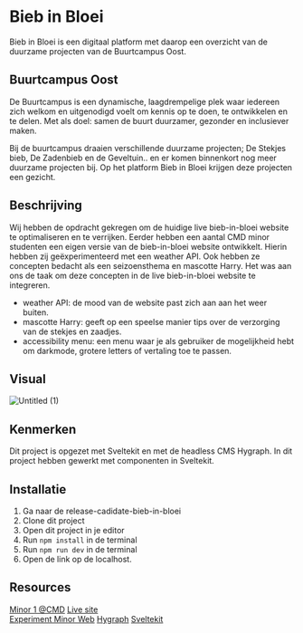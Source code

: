 # Bieb in Bloei

Bieb in Bloei is een digitaal platform met daarop een overzicht van de duurzame projecten van de Buurtcampus Oost. 

## Buurtcampus Oost
De Buurtcampus is een dynamische, laagdrempelige plek waar iedereen zich welkom en uitgenodigd voelt om kennis op te doen, te ontwikkelen en te delen. Met als doel: samen de buurt duurzamer, gezonder en inclusiever maken.

Bij de buurtcampus draaien verschillende duurzame projecten; De Stekjes bieb, De Zadenbieb en de Geveltuin.. en er komen binnenkort nog meer duurzame projecten bij. Op het platform Bieb in Bloei krijgen deze projecten een gezicht.

## Beschrijving
Wij hebben de opdracht gekregen om de huidige live bieb-in-bloei website te optimaliseren en te verrijken. Eerder hebben een aantal CMD minor studenten een eigen versie van de bieb-in-bloei website ontwikkelt. Hierin hebben zij geëxperimenteerd met een weather API. Ook hebben ze concepten bedacht als een seizoensthema en mascotte Harry. Het was aan ons de taak om deze concepten in de live bieb-in-bloei website te integreren. 
* weather API: de mood van de website past zich aan aan het weer buiten.
* mascotte Harry: geeft op een speelse manier tips over de verzorging van de stekjes en zaadjes. 
* accessibility menu: een menu waar je als gebruiker de mogelijkheid hebt om darkmode, grotere letters of vertaling toe te passen.

## Visual

![Untitled (1)](https://github.com/user-attachments/assets/912e6071-3c32-4ff8-a7ea-b475bd5f07ea)


## Kenmerken
Dit project is opgezet met Sveltekit en met de headless CMS Hygraph. In dit project hebben gewerkt met componenten in Sveltekit.

## Installatie
1. Ga naar de release-cadidate-bieb-in-bloei
1. Clone dit project
2. Open dit project in je editor
3. Run `npm install` in de terminal
4. Run `npm run dev` in de terminal
5. Open de link op de localhost.


## Resources

[Minor 1 @CMD](https://plantswap-identifier.vercel.app/) 
[Live site](https://bieb-in-bloei.vercel.app/)   
[Experiment Minor Web](https://buurtcampus-oost.onrender.com/)
[Hygraph](https://hygraph.com)
[Sveltekit](https://kit.svelte.dev/docs/introduction)


<!-- 
[Backlog](https://github.com/orgs/fdnd-agency/projects/3) 
[Team Tolga @FDND](https://performance-matters-optimized-website.onrender.com/)  
[Team Joelle @FDND](https://fair-plum-chimpanzee-cuff.cyclic.app/)  
[Minor @CMD](https://plantswap.vercel.app/)  
[Content](https://github.com/fdnd-agency/buurtcampus-oost/tree/main/content)
[API Bieb in Bloei Hygraph](https://api-eu-central-1-shared-euc1-02.hygraph.com/v2/clbe0wlb32hx401ui0c2yfm49/master)

-->
